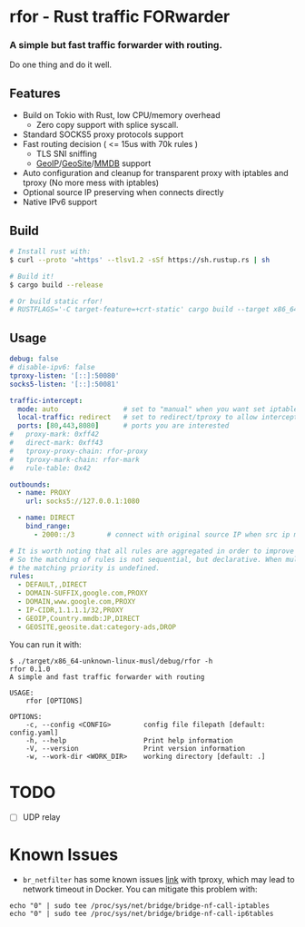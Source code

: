 rfor - Rust traffic FORwarder
======

### A simple but fast traffic forwarder with routing.
Do one thing and do it well.

Features
------
- Build on Tokio with Rust, low CPU/memory overhead
    - Zero copy support with splice syscall.
- Standard SOCKS5 proxy protocols support
- Fast routing decision ( <= 15us with 70k rules )
    - TLS SNI sniffing
    - [GeoIP](https://cdn.jsdelivr.net/gh/Loyalsoldier/v2ray-rules-dat@release/geoip.dat)/[GeoSite](https://github.com/Loyalsoldier/v2ray-rules-dat/releases/latest/download/geosite.dat)/[MMDB](https://raw.githubusercontent.com/alecthw/mmdb_china_ip_list/release/Country.mmdb) support
- Auto configuration and cleanup for transparent proxy with iptables and tproxy (No more mess with iptables)
- Optional source IP preserving when connects directly
- Native IPv6 support

Build
-----
```bash
# Install rust with:
$ curl --proto '=https' --tlsv1.2 -sSf https://sh.rustup.rs | sh

# Build it!
$ cargo build --release

# Or build static rfor!
# RUSTFLAGS='-C target-feature=+crt-static' cargo build --target x86_64-unknown-linux-musl
```

Usage
-----
```yaml
debug: false
# disable-ipv6: false
tproxy-listen: '[::]:50080'
socks5-listen: '[::]:50081'

traffic-intercept:
  mode: auto                # set to "manual" when you want set iptables by hand.
  local-traffic: redirect   # set to redirect/tproxy to allow intercept local traffic
  ports: [80,443,8080]      # ports you are interested
#   proxy-mark: 0xff42
#   direct-mark: 0xff43
#   tproxy-proxy-chain: rfor-proxy
#   tproxy-mark-chain: rfor-mark
#   rule-table: 0x42

outbounds:
  - name: PROXY
    url: socks5://127.0.0.1:1080

  - name: DIRECT
    bind_range:
      - 2000::/3        # connect with original source IP when src ip match this range.

# It is worth noting that all rules are aggregated in order to improve the speed of rule matching. 
# So the matching of rules is not sequential, but declarative. When multiple identical rules exist, 
# the matching priority is undefined.
rules:
  - DEFAULT,,DIRECT
  - DOMAIN-SUFFIX,google.com,PROXY
  - DOMAIN,www.google.com,PROXY
  - IP-CIDR,1.1.1.1/32,PROXY
  - GEOIP,Country.mmdb:JP,DIRECT
  - GEOSITE,geosite.dat:category-ads,DROP
```

You can run it with:
```shell
$ ./target/x86_64-unknown-linux-musl/debug/rfor -h
rfor 0.1.0
A simple and fast traffic forwarder with routing

USAGE:
    rfor [OPTIONS]

OPTIONS:
    -c, --config <CONFIG>        config file filepath [default: config.yaml]
    -h, --help                   Print help information
    -V, --version                Print version information
    -w, --work-dir <WORK_DIR>    working directory [default: .]
```

# TODO
- [ ] UDP relay

# Known Issues
- `br_netfilter` has some known issues [link](http://patchwork.ozlabs.org/project/netfilter-devel/patch/1518715545-2188-1-git-send-email-gregory.vanderschueren@tessares.net/) with tproxy, which may lead to network timeout in Docker.
   You can mitigate this problem with:
```shell
echo "0" | sudo tee /proc/sys/net/bridge/bridge-nf-call-iptables
echo "0" | sudo tee /proc/sys/net/bridge/bridge-nf-call-ip6tables
```
